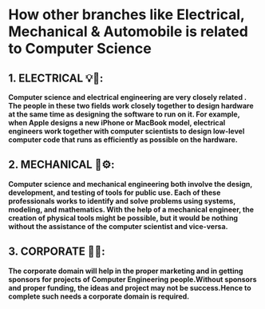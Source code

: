 # How other branches like Electrical, Mechanical & Automobile is related to Computer Science


## 1. ELECTRICAL :bulb::electric_plug::

**Computer science and electrical engineering are very closely related . The people in these two fields work closely together to design hardware at the same time as designing the software to run on it. For example, when Apple designs a new iPhone or MacBook model, electrical engineers work together with computer scientists to design low-level computer code that runs as efficiently as possible on the hardware.**

## 2. MECHANICAL :red_car::gear::

**Computer science and mechanical engineering both involve the design, development, and testing of tools for public use. Each of these professionals works to identify and solve problems using systems, modeling, and mathematics.
With the help of a mechanical engineer, the creation of physical tools might be possible, but it would be nothing without the assistance of the computer scientist and vice-versa.**

## 3. CORPORATE :handshake::handshake::

**The corporate domain will help in the proper marketing and in getting sponsors for projects of Computer Engineering people.Without sponsors and proper funding, the ideas and project may not be success.Hence to complete such needs a corporate domain is required.**
